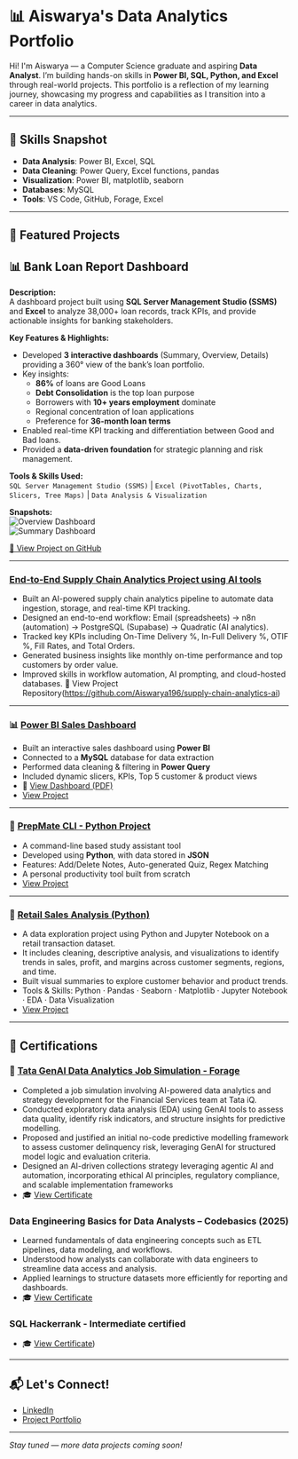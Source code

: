 # 📊 Aiswarya's Data Analytics Portfolio

Hi! I'm Aiswarya — a Computer Science graduate and aspiring **Data Analyst**. I’m building hands-on skills in **Power BI, SQL, Python, and Excel** through real-world projects. This portfolio is a reflection of my learning journey, showcasing my progress and capabilities as I transition into a career in data analytics.

---

## 🧠 Skills Snapshot

- **Data Analysis**: Power BI, Excel, SQL
- **Data Cleaning**: Power Query, Excel functions, pandas
- **Visualization**: Power BI, matplotlib, seaborn
- **Databases**: MySQL
- **Tools**: VS Code, GitHub, Forage, Excel

---

## 📌 Featured Projects

## 📊 Bank Loan Report Dashboard

**Description:**  
A dashboard project built using **SQL Server Management Studio (SSMS)** and **Excel** to analyze 38,000+ loan records, track KPIs, and provide actionable insights for banking stakeholders.

**Key Features & Highlights:**  
- Developed **3 interactive dashboards** (Summary, Overview, Details) providing a 360° view of the bank’s loan portfolio.  
- Key insights:
  - **86%** of loans are Good Loans
  - **Debt Consolidation** is the top loan purpose
  - Borrowers with **10+ years employment** dominate
  - Regional concentration of loan applications
  - Preference for **36-month loan terms**
- Enabled real-time KPI tracking and differentiation between Good and Bad loans.  
- Provided a **data-driven foundation** for strategic planning and risk management.

**Tools & Skills Used:**  
`SQL Server Management Studio (SSMS)` | `Excel (PivotTables, Charts, Slicers, Tree Maps)` | `Data Analysis & Visualization`

**Snapshots:**  
![Overview Dashboard]([Dashboard_screenshots/OVERVIEW_DASHBOARD.png](https://github.com/Aiswarya196/Bank_Loan_Report_Dashboards/blob/main/Dashboard%20screenshots/OVERVIEW%20DASHBOARD.png))  
![Summary Dashboard]([Dashboard_screenshots/SUMMARY_DASHBOARD.png](https://github.com/Aiswarya196/Bank_Loan_Report_Dashboards/blob/main/Dashboard%20screenshots/SUMMARY%20DASHBOARD.png))

[🔗 View Project on GitHub]([https://github.com/YourUsername/YourRepoName](https://github.com/Aiswarya196/Bank_Loan_Report_Dashboards.git))

---

### [End-to-End Supply Chain Analytics Project using AI tools](https://github.com/Aiswarya196/supply-chain-analytics-ai)
- Built an AI-powered supply chain analytics pipeline to automate data ingestion, storage, and real-time KPI tracking.
- Designed an end-to-end workflow: Email (spreadsheets) → n8n (automation) → PostgreSQL (Supabase) → Quadratic (AI analytics).
- Tracked key KPIs including On-Time Delivery %, In-Full Delivery %, OTIF %, Fill Rates, and Total Orders.
- Generated business insights like monthly on-time performance and top customers by order value.
- Improved skills in workflow automation, AI prompting, and cloud-hosted databases.
🔗 View Project Repository(https://github.com/Aiswarya196/supply-chain-analytics-ai)

---

### 📊 [Power BI Sales Dashboard](https://github.com/Aiswarya196/PowerBI-Sales-Dashboard)
- Built an interactive sales dashboard using **Power BI**
- Connected to a **MySQL** database for data extraction
- Performed data cleaning & filtering in **Power Query**
- Included dynamic slicers, KPIs, Top 5 customer & product views
- 📄 [View Dashboard (PDF)](https://github.com/Aiswarya196/PowerBI-Sales-Dashboard/blob/main/dashboard-preview.pdf)
- [View Project](https://github.com/Aiswarya196/PowerBI-Sales-Dashboard)

---

### 🧠 [PrepMate CLI - Python Project](https://github.com/Aiswarya196/PrepMate-CLI)
- A command-line based study assistant tool
- Developed using **Python**, with data stored in **JSON**
- Features: Add/Delete Notes, Auto-generated Quiz, Regex Matching
- A personal productivity tool built from scratch
- [View Project](https://github.com/Aiswarya196/PrepMate-CLI)

---

### 🧾 [Retail Sales Analysis (Python)](https://github.com/Aiswarya196?tab=repositories&q=retail&type=&language=&sort=)
- A data exploration project using Python and Jupyter Notebook on a retail transaction dataset.
- It includes cleaning, descriptive analysis, and visualizations to identify trends in sales, profit, and margins across customer segments, regions, and time.
- Built visual summaries to explore customer behavior and product trends.
- Tools & Skills: Python · Pandas · Seaborn · Matplotlib · Jupyter Notebook · EDA · Data Visualization
- [View Project](https://github.com/Aiswarya196?tab=repositories&q=retail&type=&language=&sort=)

---

## 📌 Certifications

### 🧪 [Tata GenAI Data Analytics Job Simulation  - Forage](https://www.theforage.com/)
- Completed a job simulation involving AI-powered data analytics and strategy development for the Financial Services team at Tata iQ.
- Conducted exploratory data analysis (EDA) using GenAI tools to assess data quality, identify risk indicators, and structure insights for predictive modelling.
- Proposed and justified an initial no-code predictive modelling framework to assess customer delinquency risk, leveraging GenAI for structured model logic and evaluation criteria.
- Designed an AI-driven collections strategy leveraging agentic AI and automation, incorporating ethical AI principles, regulatory compliance, and scalable implementation frameworks
- 🎓 [View Certificate](./TATA_GENAI_Certificate.pdf)

### Data Engineering Basics for Data Analysts – Codebasics (2025)
- Learned fundamentals of data engineering concepts such as ETL pipelines, data modeling, and workflows.
- Understood how analysts can collaborate with data engineers to streamline data access and analysis.
- Applied learnings to structure datasets more efficiently for reporting and dashboards.
- 🎓 [View Certificate](https://github.com/Aiswarya196/project-portfolio/blob/main/Certificate.pdf)

### SQL Hackerrank - Intermediate certified
- 🎓 [View Certificate](https://github.com/Aiswarya196/project-portfolio/blob/main/HackerRank%20SQL(Intermediate)%20certificate.png))
---

## 📬 Let's Connect!

- [LinkedIn](https://www.linkedin.com/in/aiswarya-pv-4a429b1b7)
- [Project Portfolio](https://github.com/Aiswarya196/project-portfolio)

---

_Stay tuned — more data projects coming soon!_


